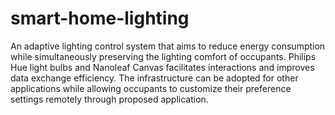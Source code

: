 # smart-home-lighting
An adaptive lighting control system that aims to reduce energy consumption while simultaneously preserving the lighting comfort of occupants. Philips Hue light bulbs and Nanoleaf Canvas facilitates interactions and improves data exchange efficiency. The infrastructure can be adopted for other applications while allowing occupants to customize their preference settings remotely through proposed application.
